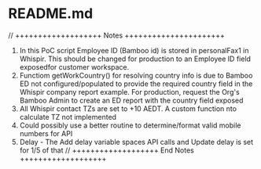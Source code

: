 # README.md
// +++++++++++++++++++  Notes  ++++++++++++++++++++++
1. In this PoC script Employee ID (Bamboo id) is stored in personalFax1 in Whispir. This should be changed for production to an Employee ID field exposedfor customer workspace.
2. Functiom getWorkCountry() for resolving country info is due to Bamboo ED not configured/populated to provide the required country field in the Whispir company report example. For production, request the Org's Bamboo Admin to create an ED report with the country field exposed 
3. All Whispir contact TZs are set to +10 AEDT. A custom function nto calculate TZ not implemented
4. Could possibly use a better routine to determine/format valid mobile numbers for API
5. Delay - The Add delay variable spaces API calls and Update delay is set for 1/5 of that
// +++++++++++++++++++  End Notes  +++++++++++++++++++
